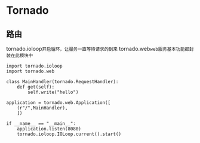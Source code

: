 # Tornado

## 路由
tornado.ioloop`开启循环，让服务一直等待请求的到来`
tornado.web`web服务基本功能都封装在此模块中`

```
import tornado.ioloop
import tornado.web

class MainHandler(tornado.RequestHandler):
    def get(self):
        self.write("hello")

application = tornado.web.Application([
    (r"/",MainHandler),
    ])

if __name__ == "__main__":
    application.listen(8080)
    tornado.ioloop.IOLoop.current().start()
```